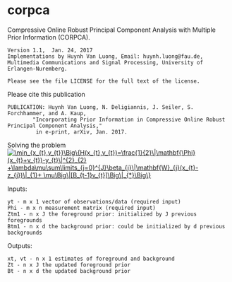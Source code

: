 # corpca
Compressive Online Robust Principal Component Analysis with Multiple Prior Information (CORPCA).

    Version 1.1,  Jan. 24, 2017
    Implementations by Huynh Van Luong, Email: huynh.luong@fau.de,
    Multimedia Communications and Signal Processing, University of Erlangen-Nuremberg.

    Please see the file LICENSE for the full text of the license.

Please cite this publication

    PUBLICATION: Huynh Van Luong, N. Deligiannis, J. Seiler, S. Forchhammer, and A. Kaup, 
            "Incorporating Prior Information in Compressive Online Robust Principal Component Analysis," 
             in e-print, arXiv, Jan. 2017.
             
Solving the problem
<a href="https://www.codecogs.com/eqnedit.php?latex=\dpi{150}&space;\min_{x_{t},v_{t}}\Big\{H(x_{t},v_{t})=\frac{1}{2}\|\mathbf{\Phi}(x_{t}&plus;v_{t})-y_{t}\|^{2}_{2}&space;&plus;\lambda\mu\sum\limits_{j=0}^{J}\beta_{j}\|\mathbf{W}_{j}(x_{t}-z_{j})\|_{1}&plus;&space;\mu\Big\|[B_{t-1}v_{t}]\Big\|_{*}\Big\}" target="_blank"><img src="https://latex.codecogs.com/gif.latex?\dpi{150}&space;\min_{x_{t},v_{t}}\Big\{H(x_{t},v_{t})=\frac{1}{2}\|\mathbf{\Phi}(x_{t}&plus;v_{t})-y_{t}\|^{2}_{2}&space;&plus;\lambda\mu\sum\limits_{j=0}^{J}\beta_{j}\|\mathbf{W}_{j}(x_{t}-z_{j})\|_{1}&plus;&space;\mu\Big\|[B_{t-1}v_{t}]\Big\|_{*}\Big\}" title="\min_{x_{t},v_{t}}\Big\{H(x_{t},v_{t})=\frac{1}{2}\|\mathbf{\Phi}(x_{t}+v_{t})-y_{t}\|^{2}_{2} +\lambda\mu\sum\limits_{j=0}^{J}\beta_{j}\|\mathbf{W}_{j}(x_{t}-z_{j})\|_{1}+ \mu\Big\|[B_{t-1}v_{t}]\Big\|_{*}\Big\}" /></a>

Inputs:

    yt - m x 1 vector of observations/data (required input)
    Phi - m x n measurement matrix (required input)
    Ztm1 - n x J the foreground prior: initialized by J previous foregrounds 
    Btm1 - n x d the background prior: could be initialized by d previous backgrounds

Outputs:

    xt, vt - n x 1 estimates of foreground and background
    Zt - n x J the updated foreground prior
    Bt - n x d the updated background prior
